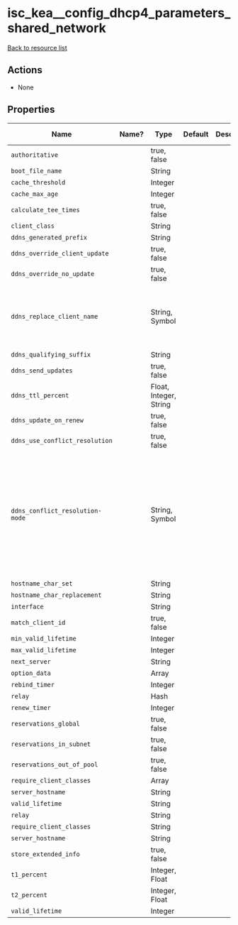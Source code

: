# isc_kea__config_dhcp4_parameters_shared_network

[Back to resource list](README.md#resources)

## Actions

- None

## Properties

| Name                            | Name? | Type                   | Default | Description | Allowed Values                                                                        |
| ------------------------------- | ----- | ---------------------- | ------- | ----------- | ------------------------------------------------------------------------------------- |
| `authoritative`                 |       | true, false            |         |             |                                                                                       |
| `boot_file_name`                |       | String                 |         |             |                                                                                       |
| `cache_threshold`               |       | Integer                |         |             |                                                                                       |
| `cache_max_age`                 |       | Integer                |         |             |                                                                                       |
| `calculate_tee_times`           |       | true, false            |         |             |                                                                                       |
| `client_class`                  |       | String                 |         |             |                                                                                       |
| `ddns_generated_prefix`         |       | String                 |         |             |                                                                                       |
| `ddns_override_client_update`   |       | true, false            |         |             |                                                                                       |
| `ddns_override_no_update`       |       | true, false            |         |             |                                                                                       |
| `ddns_replace_client_name`      |       | String, Symbol         |         |             | never, always, when-present, when-not-present                                         |
| `ddns_qualifying_suffix`        |       | String                 |         |             |                                                                                       |
| `ddns_send_updates`             |       | true, false            |         |             |                                                                                       |
| `ddns_ttl_percent`              |       | Float, Integer, String |         |             |                                                                                       |
| `ddns_update_on_renew`          |       | true, false            |         |             |                                                                                       |
| `ddns_use_conflict_resolution`  |       | true, false            |         |             |                                                                                       |
| `ddns_conflict_resolution-mode` |       | String, Symbol         |         |             | check-with-dhcid, no-check-with-dhcid, check-exists-with-dhcid,no-check-without-dhcid |
| `hostname_char_set`             |       | String                 |         |             |                                                                                       |
| `hostname_char_replacement`     |       | String                 |         |             |                                                                                       |
| `interface`                     |       | String                 |         |             |                                                                                       |
| `match_client_id`               |       | true, false            |         |             |                                                                                       |
| `min_valid_lifetime`            |       | Integer                |         |             |                                                                                       |
| `max_valid_lifetime`            |       | Integer                |         |             |                                                                                       |
| `next_server`                   |       | String                 |         |             |                                                                                       |
| `option_data`                   |       | Array                  |         |             |                                                                                       |
| `rebind_timer`                  |       | Integer                |         |             |                                                                                       |
| `relay`                         |       | Hash                   |         |             |                                                                                       |
| `renew_timer`                   |       | Integer                |         |             |                                                                                       |
| `reservations_global`           |       | true, false            |         |             |                                                                                       |
| `reservations_in_subnet`        |       | true, false            |         |             |                                                                                       |
| `reservations_out_of_pool`      |       | true, false            |         |             |                                                                                       |
| `require_client_classes`        |       | Array                  |         |             |                                                                                       |
| `server_hostname`               |       | String                 |         |             |                                                                                       |
| `valid_lifetime`                |       | String                 |         |             |                                                                                       |
| `relay`                         |       | String                 |         |             |                                                                                       |
| `require_client_classes`        |       | String                 |         |             |                                                                                       |
| `server_hostname`               |       | String                 |         |             |                                                                                       |
| `store_extended_info`           |       | true, false            |         |             |                                                                                       |
| `t1_percent`                    |       | Integer, Float         |         |             |                                                                                       |
| `t2_percent`                    |       | Integer, Float         |         |             |                                                                                       |
| `valid_lifetime`                |       | Integer                |         |             |                                                                                       |
